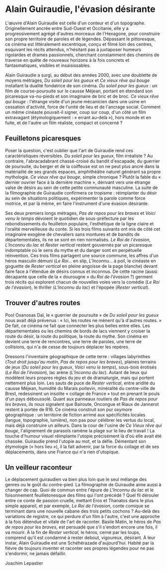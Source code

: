 # Alain Guiraudie, l'évasion désirante

L'œuvre d'Alain Guiraudie est celle d'un conteur et d'un topographe. Originellement ancrée entre Sud-Ouest et Occitanie, elle y a progressivement agrégé d'autres morceaux de l'Hexagone, pour construire son propre territoire de paroles et de légendes. Dépassant le pittoresque, ce cinéma est littéralement excentrique, conçu et filmé loin des centres, esquivant les récits attendus, n'hésitant pas à juxtaposer humeurs rigolardes et drames passionnels, cherchant constamment des chemins de traverse en quête de nouveaux horizons à la fois concrets et fantasmatiques, visibles et insaisissables.

Alain Guiraudie a surgi, au début des années 2000, avec une doublette de moyens métrages, _Du soleil pour les gueux_ et _Ce vieux rêve qui bouge_ installant la dualité fondatrice de son cinéma. _Du soleil pour les gueux_ : un film de course-poursuite sur le causse Méjean, portant en étendard son picaresque va-nu-pieds et son imaginaire de bric et de broc. _Ce vieux rêve qui bouge_ : l'étrange visite d'un jeune mécanicien dans une usine en cessation d'activité, force de l'unité de lieu et de l'ancrage social. Comment un même cinéaste pouvait-il signer, coup sur coup, d'un côté un film extravagant (étymologiquement : « errant au-delà »), hors monde et en fuite, et de l'autre un film réaliste, compact et concerné ?

## Feuilletons picaresques

Poser la question, c'est oublier que l'art de Guiraudie rend ces caractéristiques réversibles. _Du soleil pour les gueux_, film irréaliste ? Au contraire, l'abracadabrant chassé-croisé du bandit d'escapade, du guerrier de poursuite, du berger et de la coiffeuse est on ne peut plus ancré dans la matérialité de ses grands espaces, amphithéâtre naturel générant sa propre mythologie. _Ce vieux rêve qui bouge_, simple chronique ? Plutôt la fable du « dernier ouvrier face à la dernière machine », dérivant vers une étrange valse de désirs au sein de cette petite communauté masculine. La suite de la filmographie de Guiraudie confirmera ce tropisme : réimplanter du désir au sein de situations politiques, expérimenter la parole comme force motrice, et par là même, en faire l'instrument d'une évasion désirante.

Ses deux premiers longs métrages, _Pas de repos pour les braves_ et _Voici venu le temps_ dévoient le quotidien de sous-préfecture par les rebondissements du feuilleton populaire, l'esthétique de la ligne claire et l'oralité merveilleuse du conte. Si les trois films suivants ont mis de côté cet imaginaire exogène de chevaliers sans montures et de bandits de départementales, ils ne se sont en rien normalisés. _Le Roi de l'évasion_, _L'Inconnu du lac_ et _Rester vertical_ restent gouvernés par un picaresque indomptable où le sens du mythe et du danger sont en perpétuelle réinvention. Ces trois films partagent une source commune, les affres d'un héros masculin démuni (_Le Roi..._ en slip, _L'Inconnu..._ à poil, le cinéaste en goguette de _Rester vertical_ en pleine angoisse de la page blanche) devant faire face à l'étendue de désirs connus et inconnus. De cette racine (aussi décapante que celle de la « dourougne » du _Roi de l'évasion_ ?) germent trois récits qui explorent chacun de nouvelles voies vers la comédie (_Le Roi de l'évasion_), le thriller (_L'Inconnu du lac_) et l'épopée (_Rester vertical_).

## Trouver d'autres routes

Pool Oxanosas Daï, le « guerrier de poursuite » de _Du soleil pour les gueux_ nous avait déjà prévenus : « Ici, les routes ne mènent qu'à d'autres routes. » De fait, ce cinéma ne fait que connecter les plus belles entre elles. Les départementales ou les chemins de bords de lacs viennent y croiser la route du désir, la route du politique, la route du mythe. Son cinéma en devient une terre de rencontres, une terre de paroles, une terre de collisions, qui n'a de cesse de toujours déplacer les repères.

Dressons l'inventaire géographique de cette terre : villages labyrinthes (_Tout droit jusqu'au matin_, _Pas de repos pour les braves_), plaines terrains de jeux (_Du soleil pour les gueux_, _Voici venu le temps_), sous-bois érotisés (_Le Roi de l'évasion_), lac arène (_L'Inconnu du lac_). Autant de lieux qui modèlent leurs propres règles du jeu et de dramaturgie, mais qui portent nettement plus loin. Les sauts de puce de _Rester vertical_, entre aridité du causse Méjean, humidité du Marais poitevin, minéralité du centre-ville de Brest, redessinent un insolite « collage de France » tout en prenant le pouls d'un pays déboussolé. Quant aux panneaux routiers de _Pas de repos pour les braves_, ils nous signalent que Bairoute, Oncongue et Riaux de Jannerot restent à portée de R16. Ce cinéma construit son pur oxymore géographique : un territoire de fiction arrimé aux spécificités locales (langue, topographie, lumière), non pas pour célébrer les vertus du local, mais déjà construire un ailleurs. Dans la cour de l'usine de _Ce Vieux rêve qui bouge_, l'alignement de parasols ramène la plage sur le lieu de travail ! La touche d'humour visuel réimplante l'utopie précisément là d'où elle avait été chassée. Guiraudie prend l'utopie au mot, et la défie. Démentant son étymologie (« hors lieu »), il la fait advenir, par la force du collage et de ses déplacements, dans une France qui n'a rien d'utopique.

## Un veilleur raconteur

Le déplacement guiraudien va bien plus loin que le seul mélange des genres ou le goût du contre-pied. La filmographie de Guiraudie aime aussi à changer de cap. Quoi de commun entre l'épure de _L'Inconnu du lac_ et le foisonnement feuilletonesque des films qui l'ont précédé ? Quel fil dérouler entre ce conte de passion cruelle, mettant Eros et Thanatos dans le plus simple appareil, et par exemple, _Le Roi de l'évasion_, conte comique se terminant dans une nouvelle cabane des trois petits cochons ? Au-delà des variations de registre, ce qui perdure d'un film à l'autre, c'est une approche à la fois détendue et vitale de l'art de raconter. Basile Matin, le héros de _Pas de repos pour les braves_, est persuadé que s'il s'endort encore une fois, il va mourir. À la fin de _Rester vertical_, le héros, cerné par les loups, comprend qu'il est condamné à rester debout, vigoureux, désirant. À leur instar, Alain Guiraudie est une Schéhérazade d'aujourd'hui. Habité par la fièvre de toujours inventer et raconter ses propres légendes pour ne pas s'endormir, ne jamais défaillir.

Joachim Lepastier
